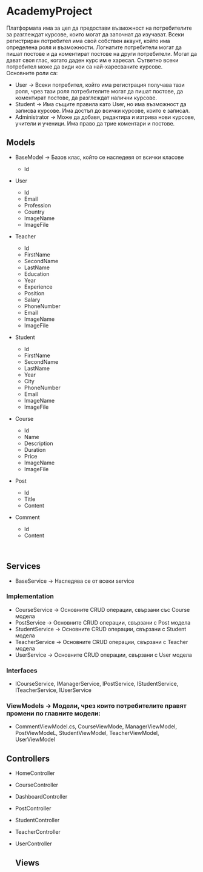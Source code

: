 # AcademyProject

Платформата има за цел да предостави възможност на потребителите за разглеждат курсове, които могат да започнат да изучават. Всеки регистриран потребител има свой собствен акаунт, който има определена роля и възможности. Логнатите потребители могат да пишат постове и да коментират постове на други потребители. Могат да дават своя глас, когато даден курс им е харесал. Сътветно всеки потребител може да види кои са най-харесваните курсове. <br />
Основните роли са: <br />

 * User -> Всеки потребител, който има регистрация получава тази роля, чрез тази роля потребителите могат да пишат постове, да коментират постове, да разглеждат налични курсове.
 * Student -> Има същите правила като User, но има възможност да записва курсове. Има достъп до всички курсове, които е записал. 
 * Administrator -> Може да добавя, редактира и изтрива нови курсове, учители и ученици. Има право да трие коментари и постове.

  ## Models <br />
  * BaseModel -> Базов клас, който се наследевя от всички класове
     - Id <br />
  * User <br />
     - Id
     - Email 
     - Profession 
     - Country 
     - ImageName 
     - ImageFile 
     
  * Teacher <br />
     - Id
     - FirstName
     - SecondName
     - LastName
     - Education
     - Year
     - Experience 
     - Position
     - Salary
     - PhoneNumber
     - Email
     - ImageName 
     - ImageFile 
     
  * Student <br />
     - Id
     - FirstName
     - SecondName
     - LastName
     - Year
     - City
     - PhoneNumber
     - Email
     - ImageName
     - ImageFile
     
  * Course <br />
     - Id
     - Name
     - Description 
     - Duration
     - Price
     - ImageName
     - ImageFile
     
  * Post <br />
     - Id
     - Title
     - Content
     
  * Comment <br />
     - Id
     - Content
  <br />
   
  ## Services
 *  BaseService -> Наследява се от всеки service
  ### Implementation 
 *  CourseService -> Основните CRUD операции, свързани със Course модела
 *  PostService -> Основните CRUD операции, свързани с Post модела
 *  StudentService -> Основните CRUD операции, свързани с Student модела
 *  TeacherService -> Основните CRUD операции, свързани с Teacher модела
 *  UserService -> Основните CRUD операции, свързани с User модела
  
  ### Interfaces
 *  ICourseService, IManagerService, IPostService, IStudentService, ITeacherService, 
IUserService 
 
  ### ViewModels -> Модели, чрез които потребителите правят промени по главните модели:
 * CommentViewModel.cs, CourseViewMode, ManagerViewModel, PostViewModeL, StudentViewModel, 
TeacherViewModel, UserViewModel

  ## Controllers <br />
 * HomeController
 * CourseController
 * DashboardController
 * PostController
 * StudentController
 * TeacherController
 * UserController

   ## Views<br />
